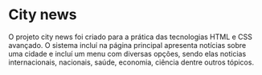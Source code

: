 # City news
O projeto city news foi criado para a prática das tecnologias HTML e CSS avançado. O sistema incluí na página principal apresenta notícias sobre uma cidade e incluí um menu com diversas opções, sendo elas noticias internacionais, nacionais, saúde, economia, ciência dentre outros tópicos. 
